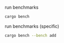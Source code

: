 run benchmarks

```bash
cargo bench
```

run benchmarks (specific)

```bash
cargo bench --bench add
```